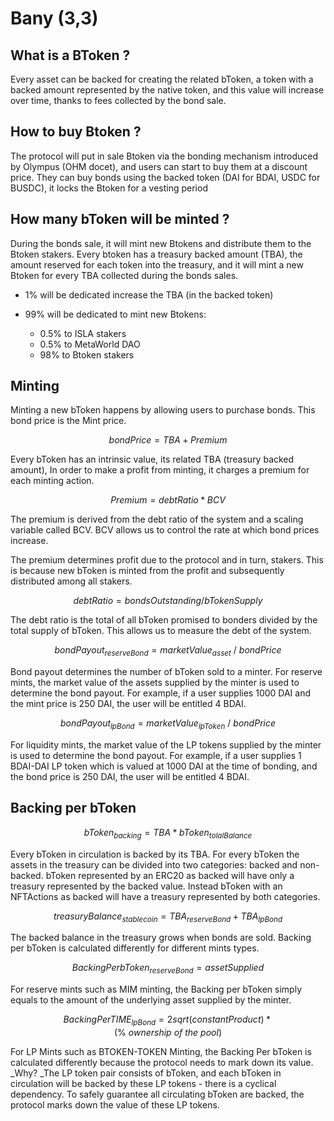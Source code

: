 # Bany (3,3)

## What is a BToken ?

Every asset can be backed for creating the related bToken, a token with a backed amount represented by the native token, and this value will increase over time, thanks to fees collected by the bond sale.



## How to buy Btoken ?

The protocol will put in sale Btoken via the bonding mechanism introduced by Olympus (OHM docet), and users can start to buy them at a discount price. They can buy bonds using the backed token (DAI for BDAI, USDC for BUSDC), it locks the Btoken for a vesting period&#x20;

## How many bToken will be minted ?

During the bonds sale, it will mint new Btokens and distribute them to the Btoken stakers. Every btoken has a treasury backed amount (TBA), the amount reserved for each token into the treasury, and it will mint a new Btoken for every TBA collected during the bonds sales. &#x20;

* 1% will be dedicated increase the TBA (in the backed token)
*   99% will be dedicated to mint new Btokens:

    * &#x20;0.5% to ISLA stakers
    * &#x20;0.5% to MetaWorld DAO
    * 98% to Btoken stakers&#x20;







## Minting

Minting a new bToken happens by allowing users to purchase bonds. This bond price is the Mint price.

$$
bond Price = TBA + Premium
$$

Every bToken has an intrinsic value, its related TBA (treasury backed amount), In order to make a profit from minting, it charges a premium for each minting action.

$$
Premium = debt Ratio * BCV
$$

The premium is derived from the debt ratio of the system and a scaling variable called BCV. BCV allows us to control the rate at which bond prices increase.

The premium determines profit due to the protocol and in turn, stakers. This is because new bToken is minted from the profit and subsequently distributed among all stakers.

$$
debt Ratio = bondsOutstanding/bTokenSupply
$$

The debt ratio is the total of all bToken promised to bonders divided by the total supply of bToken. This allows us to measure the debt of the system.

$$
bondPayout_{reserveBond} = marketValue_{asset}\ /\ bondPrice
$$

Bond payout determines the number of bToken sold to a minter. For reserve mints, the market value of the assets supplied by the minter is used to determine the bond payout. For example, if a user supplies 1000 DAI and the mint price is 250 DAI, the user will be entitled 4 BDAI.

$$
bondPayout_{lpBond} = marketValue_{lpToken}\ /\ bondPrice
$$

For liquidity mints, the market value of the LP tokens supplied by the minter is used to determine the bond payout. For example, if a user supplies 1 BDAI-DAI LP token which is valued at 1000 DAI at the time of bonding, and the bond price is 250 DAI, the user will be entitled 4 BDAI.&#x20;



## Backing per bToken

$$
bToken_{backing} = TBA * bToken_{tolalBalance}
$$

Every bToken in circulation is backed by its TBA. For every bToken the assets in the treasury can be divided into two categories: backed and non-backed. bToken represented by an ERC20 as backed will have only a treasury represented by the backed value. Instead bToken with an NFTActions as backed will have a treasury represented by both categories.

$$
treasuryBalance_{stablecoin} = TBA_{reserveBond} + TBA_{lpBond}
$$

The backed balance in the treasury grows when bonds are sold. Backing per bToken is calculated differently for different mints types.

$$
BackingPerbToken_{reserveBond} = assetSupplied
$$

For reserve mints such as MIM minting, the Backing per bToken simply equals to the amount of the underlying asset supplied by the minter.

$$
BackingPerTIME_{lpBond} = 2sqrt(constantProduct) * (\%\ ownership\ of\ the\ pool)
$$

For LP Mints such as BTOKEN-TOKEN Minting, the Backing Per bToken is calculated differently because the protocol needs to mark down its value. _Why? _The LP token pair consists of bToken, and each bToken in circulation will be backed by these LP tokens - there is a cyclical dependency. To safely guarantee all circulating bToken are backed, the protocol marks down the value of these LP tokens.
